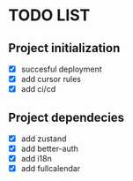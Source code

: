 
# TODO LIST

## Project initialization

- [X] succesful deployment
- [X] add cursor rules
- [X] add ci/cd

## Project dependecies

- [X] add zustand
- [X] add better-auth
- [X] add i18n
- [X] add fullcalendar
